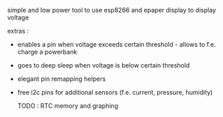 simple and low power tool to use esp8266 and epaper display to display voltage

extras :

- enables a pin when voltage exceeds certain threshold - allows to f.e. charge a powerbank

- goes to deep sleep when voltage is below certain threshold

- elegant pin remapping helpers

- free i2c pins for additional sensors (f.e. current, pressure, humidity)

  TODO :
  RTC memory and graphing
  
